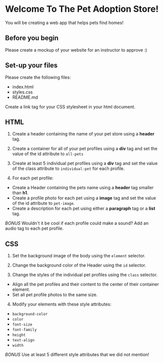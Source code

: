 # Welcome To The Pet Adoption Store!
You will be creating a web app that helps pets find homes!

## Before you begin
Please create a mockup of your website for an instructor to approve :)

## Set-up your files
Please create the following files:
- index.html
- styles.css
- README.md

Create a link tag for your CSS stylesheet in your html document.

## HTML
1. Create a header containing the name of your pet store using a **header** tag.

2. Create a container for all of your pet profiles using a **div** tag and set the value of the id attribute to `all-pets`

3. Create at least 5 individual pet profiles using a **div** tag and set the value of the class attribute to `individual-pet` for each profile.

4. For each pet profile:
  - Create a Header containing the pets name using a **header** tag smaller than **h1**.
  - Create a profile photo for each pet using a **image** tag and set the value of the id attribute to `pet-image`.
  - Create a description for each pet using either a **paragraph** tag or a **list** tag.

*BONUS* Wouldn't it be cool if each profile could make a sound? Add an audio tag to each pet profile.

## CSS
1. Set the background image of the body using the `element` selector.

2. Change the background color of the Header using the `id` selector.

3. Change the styles of the individual pet profiles using the `class` selector.
  - Align all the pet profiles and their content to the center of their container element.
  - Set all pet profile photos to the same size.

4. Modify your elements with these style attributes:
  - `background-color`
  - `color`
  - `font-size`
  - `font-family`
  - `height`
  - `text-align`
  - `width`

*BONUS* Use at least 5 different style attributes that we did not mention!
